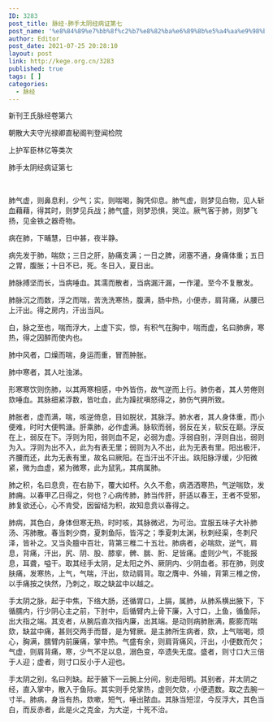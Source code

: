 ```yaml
---
ID: 3283
post_title: 脉经·肺手太阴经病证第七
post_name: '%e8%84%89%e7%bb%8f%c2%b7%e8%82%ba%e6%89%8b%e5%a4%aa%e9%98%b4%e7%bb%8f%e7%97%85%e8%af%81%e7%ac%ac%e4%b8%83'
author: Editor
post_date: 2021-07-25 20:28:10
layout: post
link: http://kege.org.cn/3283
published: true
tags: [ ]
categories:
  - 脉经
---
```

新刊王氏脉经卷第六

朝散大夫守光禄卿直秘阁判登闻检院

上护军臣林亿等类次

肺手太阴经病证第七

&nbsp;
<p class="content">肺气虚，则鼻息利，少气；实，则喘喝，胸凭仰息。肺气虚，则梦见白物，见人斩血藉藉，得其时，则梦见兵战；肺气盛，则梦恐惧，哭泣。厥气客于肺，则梦飞扬，见金铁之器奇物。</p>
<p class="content">病在肺，下晡慧，日中甚，夜半静。</p>
<p class="content">病先发于肺，喘欬；三日之肝，胁痛支满；一日之脾，闭塞不通，身痛体重；五日之胃，腹胀；十日不已，死。冬日入，夏日出。</p>
<p class="content">肺脉搏坚而长，当病唾血。其濡而散者，当病漏汗<span class="emphasis_small">漏，一作灌。</span>至今不复散发。</p>
<p class="content">肺脉沉之而数，浮之而喘，苦洗洗寒热，腹满，肠中热，小便赤，肩背痛，从腰已上汗出。得之房内，汗出当风。</p>
<p class="content">白，脉之至也，喘而浮大，上虚下实，惊，有积气在胸中，喘而虚，名曰肺痹，寒热，得之因醉而使内也。</p>
<p class="content">肺中风者，口燥而喘，身运而重，冒而肿胀。</p>
<p class="content">肺中寒者，其人吐浊涕。</p>
<p class="content">形寒寒饮则伤肺，以其两寒相感，中外皆伤，故气逆而上行。肺伤者，其人劳倦则欬唾血。其脉细紧浮数，皆吐血，此为躁扰嗔怒得之，肺伤气拥所致。</p>
<p class="content">肺胀者，虚而满，喘，咳逆倚息，目如脱状，其脉浮。肺水者，其人身体重，而小便难，时时大便鸭溏。肝乘肺，必作虚满。脉软而弱，弱反在关，软反在巅。浮反在上，弱反在下。浮则为阳，弱则血不足，必弱为虚。浮弱自别，浮则自出，弱则为入。浮则为出不入，此为有表无里；弱则为入不出，此为无表有里。阳出极汗，齐腰而还，此为无表有里，故名曰厥阳。在当汗出不汗出。趺阳脉浮缓，少阳微紧，微为血虚，紧为微寒，此为鼠乳，其病属肺。</p>
<p class="content">肺之积，名曰息贲，在右胁下，覆大如杯。久久不愈，病洒洒寒热，气逆喘欬，发肺痈。以春甲乙日得之，何也？心病传肺，肺当传肝，肝适以春王，王者不受邪，肺复欲还心，心不肯受，因留结为积，故知息贲以春得之。</p>
<p class="content">肺病，其色白，身体但寒无热，时时咳，其脉微迟，为可治。宜服五味子大补肺汤、泻肺散。春当刺少商，夏刺鱼际，皆泻之；季夏刺太渊，秋刺经渠，冬刺尺泽，皆补之。又当灸膻中百壮，背第三椎二十五壮。肺病者，必喘欬，逆气，肩息，背痛，汗出，尻、阴、股、膝挛，髀、腨、胻、足皆痛。虚则少气，不能报息，耳聋，嗌干。取其经手太阴，足太阳之外、厥阴内、少阴血者。邪在肺，则皮肤痛，发寒热，上气，气喘，汗出，欬动肩背。取之膺中、外输，背第三椎之傍，以手痛按之快然，乃刺之，取之缺盆中以越之。</p>
<p class="content">手太阴之脉，起于中焦，下络大肠，还循胃口，上膈，属肺，从肺系横出腋下，下循臑内，行少阴心主之前，下肘中，后循臂内上骨下廉，入寸口，上鱼，循鱼际，出大指之端。其支者，从腕后直次指内廉，出其端。是动则病肺胀满，膨膨而喘欬，缺盆中痛，甚则交两手而瞀，是为臂厥。是主肺所生病者，欬，上气喘喝，烦心，胸满，臑臂内前廉痛，掌中热。气盛有余，则肩背痛风，汗出，小便数而欠；气虚，则肩背痛，寒，少气不足以息，溺色变，卒遗失无度。盛者，则寸口大三倍于人迎；虚者，则寸口反小于人迎也。</p>
<p class="content">手太阴之别，名曰列缺。起于腋下<span class="emphasis_small">一云腕上</span>分间，别走阳明。其别者，并太阴之经，直入掌中，散入于鱼际。其实则手兑掌热，虚则欠欬，小便遗数。取之去腕一寸半。肺病，身当有热，欬嗽，短气，唾出脓血。其脉当短涩，今反浮大，其色当白，而反赤者，此是火之克金，为大逆，十死不治。</p>